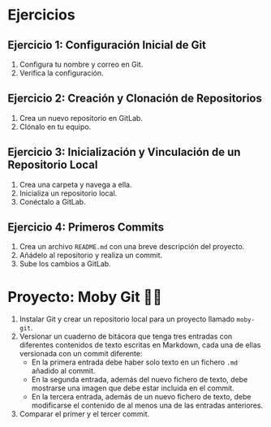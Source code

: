 # Ejercicios

## Ejercicio 1: Configuración Inicial de Git

1. Configura tu nombre y correo en Git.
2. Verifica la configuración.

## Ejercicio 2: Creación y Clonación de Repositorios

1. Crea un nuevo repositorio en GitLab.
2. Clónalo en tu equipo.

## Ejercicio 3: Inicialización y Vinculación de un Repositorio Local

1. Crea una carpeta y navega a ella.
2. Inicializa un repositorio local.
3. Conéctalo a GitLab.

## Ejercicio 4: Primeros Commits

1. Crea un archivo `README.md` con una breve descripción del proyecto.
2. Añádelo al repositorio y realiza un commit.
3. Sube los cambios a GitLab.

# Proyecto: Moby Git 🐋📝

1. Instalar Git y crear un repositorio local para un proyecto llamado `moby-git`.
2. Versionar un cuaderno de bitácora que tenga tres entradas con diferentes contenidos de texto escritas en Markdown, cada una de ellas versionada con un commit diferente:
   - En la primera entrada debe haber solo texto en un fichero `.md` añadido al commit.
   - En la segunda entrada, además del nuevo fichero de texto, debe mostrarse una imagen que debe estar incluida en el commit.
   - En la tercera entrada, además de un nuevo fichero de texto, debe modificarse el contenido de al menos una de las entradas anteriores.
3. Comparar el primer y el tercer commit.
